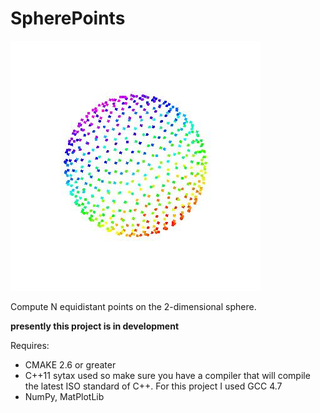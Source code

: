 SpherePoints
============

![Equidistant Points](https://github.com/arvsrao/SpherePoints/blob/master/images/spherepointsMAPLE.jpg?raw=true)



Compute N equidistant points on the 2-dimensional sphere.

**presently this project is in development**


Requires:

+ CMAKE 2.6 or greater
+ C++11 sytax used so make sure you have a compiler that will compile the latest ISO standard of C++. For this project I used GCC 4.7
+ NumPy, MatPlotLib


